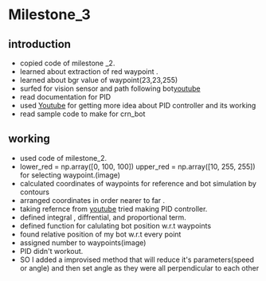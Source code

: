 # Milestone_3
## introduction
- copied code of milestone _2.
- learned about extraction of red waypoint .
- learned about bgr value of waypoint(23,23,255)
- surfed for vision sensor and path following bot[youtube](https://www.youtube.com/watch?v=ZMI_kpNUgJM&t=1299s)
- read documentation for PID
- used [Youtube](https://www.youtube.com/watch?v=ZMI_kpNUgJM&t=1299s) for getting more idea about PID controller and its working 
- read sample code to make for crn_bot
## working
- used code of milestone_2.
- lower_red = np.array([0, 100, 100])
    upper_red = np.array([10, 255, 255]) for selecting waypoint.(image)
- calculated coordinates of waypoints for reference and bot simulation by contours 
- arranged coordinates in order nearer to far .
- taking refernce from [youtube](https://www.youtube.com/watch?v=ZMI_kpNUgJM&t=1299s) tried making  PID controller.
- defined integral , diffrential, and proportional term.
- defined function for calulating bot position w.r.t waypoints 
- found relative position of my bot w.r.t every point 
- assigned number to waypoints(image)
- PID didn't workout.
- SO I added a improvised method that will reduce it's parameters(speed or angle) and then set angle as they were all perpendicular to each other